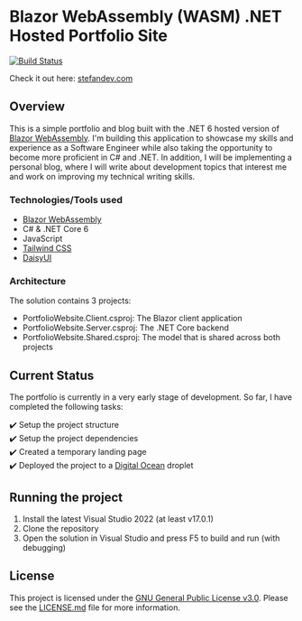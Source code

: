 # Blazor WebAssembly (WASM) .NET Hosted Portfolio Site

[![Build Status](https://dev.azure.com/stefan-dev-1/BlazorPortfolioWebsite/_apis/build/status/StefanM98.BlazorPortfolioWebsite?branchName=main)](https://dev.azure.com/stefan-dev-1/BlazorPortfolioWebsite/_build/latest?definitionId=1&branchName=main)

Check it out here: [stefandev.com](https://stefandev.com)

## Overview 
This is a simple portfolio and blog built with the .NET 6 hosted version of [Blazor WebAssembly](https://dotnet.microsoft.com/en-us/apps/aspnet/web-apps/blazor). I'm building this application to showcase my skills and experience as a Software Engineer while also taking the opportunity to become more proficient in C# and .NET. In addition, I will be implementing a personal blog, where I will write about development topics that interest me and work on improving my technical writing skills.

### Technologies/Tools used
- [Blazor WebAssembly](https://dotnet.microsoft.com/en-us/apps/aspnet/web-apps/blazor)
- C# & .NET Core 6
- JavaScript
- [Tailwind CSS](https://tailwindcss.com/)
- [DaisyUI](https://daisyui.com/)

### Architecture
The solution contains 3 projects:
- PortfolioWebsite.Client.csproj: The Blazor client application
- PortfolioWebsite.Server.csproj: The .NET Core backend
- PortfolioWebsite.Shared.csproj: The model that is shared across both projects

## Current Status
The portfolio is currently in a very early stage of development. So far, I have completed the following tasks:

:heavy_check_mark: Setup the project structure \
:heavy_check_mark: Setup the project dependencies \
:heavy_check_mark: Created a temporary landing page \
:heavy_check_mark: Deployed the project to a [Digital Ocean](https://www.digitalocean.com/) droplet 

## Running the project
1. Install the latest Visual Studio 2022 (at least v17.0.1)
2. Clone the repository
3. Open the solution in Visual Studio and press F5 to build and run (with debugging)

## License
This project is licensed under the [GNU General Public License v3.0](https://www.gnu.org/licenses/gpl-3.0.en.html).
Please see the [LICENSE.md](LICENSE.md) file for more information.

